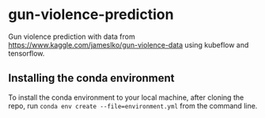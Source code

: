 # gun-violence-prediction
Gun violence prediction with data from https://www.kaggle.com/jameslko/gun-violence-data using kubeflow and tensorflow.

## Installing the conda environment

To install the conda environment to your local machine, after cloning the repo, run `conda env create --file=environment.yml` from the command line.
